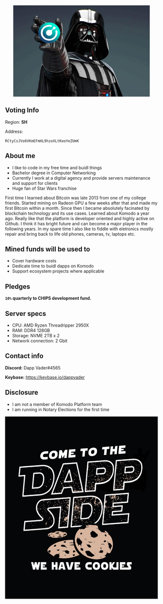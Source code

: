 <p align="center">
  <img height="300" src="./dapp_vader_kmd.png">
</p>

## Voting Info ##
Region: **SH**

Address:
```
RCtyCsJVo6VKmEFmHL9hzoXLtKeoYeZUmK
```

## About me ##
- I like to code in my free time and buidl things
- Bachelor degree in Computer Networking
- Currently I work at a digital agency and provide servers maintenance and support for clients
- Huge fan of Star Wars franchise

First time I learned about Bitcoin was late 2013 from one of my college friends. Started mining on Radeon GPU a few weeks after that and made my first Bitcoin within a month. Since then I became absolutely facinated by blockchain technology and its use cases. Learned about Komodo a year ago. Really like that the platform is developer oriented and highly active on Github. I think it has bright future and can become a major player in the following years. In my spare time I also like to fiddle with eletronics mostly repair and bring back to life old phones, cameras, tv, laptops etc.

## Mined funds will be used to ##
- Cover hardware costs
- Dedicate time to buidl dapps on Komodo
- Support ecosystem projects where applicable

## Pledges ##

**`10%` quarterly to CHIPS development fund.**

## Server specs ##
- CPU: AMD Ryzen Threadripper 2950X
- RAM: DDR4 128GB
- Storage: NVME 2TB x 2
- Network connection: 2 Gbit

## Contact info ##
**Discord:** Dapp Vader#4565

**Keybase:** https://keybase.io/dappvader

## Disclosure ##
- I am not a member of Komodo Platform team
- I am running in Notary Elections for the first time

<p align="center">
  <img height="600" src="./dapp_side.png">
</p>
